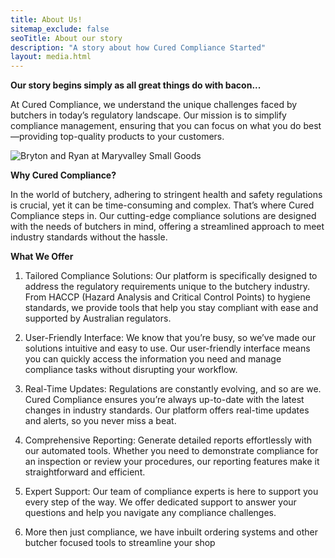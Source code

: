 ```yaml
---
title: About Us!
sitemap_exclude: false
seoTitle: About our story
description: "A story about how Cured Compliance Started"
layout: media.html
---
```


**Our story begins simply as all great things do with bacon...**

At Cured Compliance, we understand the unique challenges faced by butchers in today’s regulatory landscape. Our mission is to simplify compliance management, ensuring that you can focus on what you do best—providing top-quality products to your customers.

![Bryton and Ryan at Maryvalley Small Goods](/img/bryton-ryan-shop.webp)

**Why Cured Compliance?**

In the world of butchery, adhering to stringent health and safety regulations is crucial, yet it can be time-consuming and complex. That’s where Cured Compliance steps in. Our cutting-edge compliance solutions are designed with the needs of butchers in mind, offering a streamlined approach to meet industry standards without the hassle.

**What We Offer**
1. Tailored Compliance Solutions: Our platform is specifically designed to address the regulatory requirements unique to the butchery industry. From HACCP (Hazard Analysis and Critical Control Points) to hygiene standards, we provide tools that help you stay compliant with ease and supported by Australian regulators.

2. User-Friendly Interface: We know that you’re busy, so we’ve made our solutions intuitive and easy to use. Our user-friendly interface means you can quickly access the information you need and manage compliance tasks without disrupting your workflow.

3. Real-Time Updates: Regulations are constantly evolving, and so are we. Cured Compliance ensures you’re always up-to-date with the latest changes in industry standards. Our platform offers real-time updates and alerts, so you never miss a beat.

4. Comprehensive Reporting: Generate detailed reports effortlessly with our automated tools. Whether you need to demonstrate compliance for an inspection or review your procedures, our reporting features make it straightforward and efficient.

5. Expert Support: Our team of compliance experts is here to support you every step of the way. We offer dedicated support to answer your questions and help you navigate any compliance challenges.

6. More then just compliance, we have inbuilt ordering systems and other butcher focused tools to streamline your shop